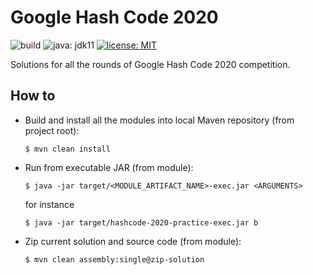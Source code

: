 # Google Hash Code 2020
![build](htps://github.com/alessandrodalbello/google-hash-code-2020/workflows/Google%20Hash%20Code%202020%20-%20Java%20CI/badge.svg?branch=master&event=push)
![java: jdk11](https://img.shields.io/badge/java-JDK%2011-red)
[![license: MIT](https://img.shields.io/badge/license-MIT-green.svg)](https://opensource.org/licenses/MIT)

Solutions for all the rounds of Google Hash Code 2020 competition.

## How to

 - Build and install all the modules into local Maven repository (from project root):
    
    ```shell script
    $ mvn clean install
    ```

 - Run from executable JAR (from module):

    ```shell script
    $ java -jar target/<MODULE_ARTIFACT_NAME>-exec.jar <ARGUMENTS>
    ```

   for instance

    ```shell script
    $ java -jar target/hashcode-2020-practice-exec.jar b
    ```

 - Zip current solution and source code (from module):

    ```shell script
    $ mvn clean assembly:single@zip-solution
    ```
